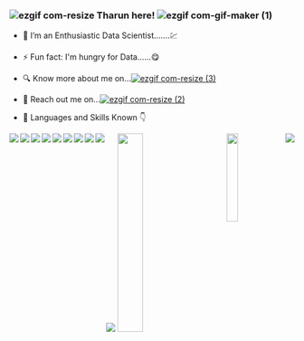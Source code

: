 ### ![ezgif com-resize](https://user-images.githubusercontent.com/112575126/235303194-ac77b7e4-8af8-4b1a-8cfc-33cde72fd45e.gif) Tharun here!  ![ezgif com-gif-maker (1)](https://user-images.githubusercontent.com/112575126/232465144-9ff6d884-ed43-4952-bd3b-7b947c63f026.gif)





- 🔭 I’m an Enthusiastic Data Scientist.......💹
- ⚡ Fun fact: I'm hungry for Data......😋
- 🔍 Know more about me on...[![ezgif com-resize (3)](https://img.shields.io/badge/linkedin-%230077B5.svg?style=for-the-badge&logo=linkedin&logoColor=white)](https://www.linkedin.com/in/punna-tharun/)


- 📧 Reach out me on...[![ezgif com-resize (2)](https://img.shields.io/badge/Gmail-D14836?style=for-the-badge&logo=gmail&logoColor=white)](tharunpunna@gmail.com)

- 🔭 Languages and Skills Known 👇

<img align= "left" src= "https://img.shields.io/badge/python-3670A0?style=for-the-badge&logo=python&logoColor=ffdd54" />

<img align= "left" src= "https://img.shields.io/badge/mysql-%2300f.svg?style=for-the-badge&logo=mysql&logoColor=white" />

<img align= "left" src= "https://img.shields.io/badge/Matplotlib-%23ffffff.svg?style=for-the-badge&logo=Matplotlib&logoColor=black" />

<img align= "left" src= "https://img.shields.io/badge/numpy-%23013243.svg?style=for-the-badge&logo=numpy&logoColor=white" />

<img src= "https://img.shields.io/badge/pandas-%23150458.svg?style=for-the-badge&logo=pandas&logoColor=white" />

<img align= "left" src= "https://img.shields.io/badge/scikit--learn-%23F7931E.svg?style=for-the-badge&logo=scikit-learn&logoColor=white" />

<img align= "left" src= "https://img.shields.io/badge/SciPy-%230C55A5.svg?style=for-the-badge&logo=scipy&logoColor=%white" />

<img align= "left" src= "https://img.shields.io/badge/Plotly-%233F4F75.svg?style=for-the-badge&logo=plotly&logoColor=white" />

<img align= "left" src= "https://img.shields.io/badge/power_bi-F2C811?style=for-the-badge&logo=powerbi&logoColor=black" />

<img align= "left" src= "https://img.shields.io/badge/azure-%230072C6.svg?style=for-the-badge&logo=microsoftazure&logoColor=white" />





<!-- https://user-images.githubusercontent.com/112575126/235309238-d411aa26-69cb-47ad-82b6-d27d4366695a.png gmail -->

<img align= "right" src="https://user-images.githubusercontent.com/112575126/232461898-cb1c2cf5-a8dc-46c6-b7ac-4c0adf145f6e.gif" />

<!-- <img align= "right" src="https://user-images.githubusercontent.com/112575126/235303674-3e32992c-8b85-413e-9fd6-df6c39f57311.gif" />
 -->

<img width= "30%" src="https://github-readme-stats.vercel.app/api?username=PUNNA-THARUN&show_icons=true&theme=highcontrast" />

<img align= "right" width= "20%" src="https://github-readme-stats.vercel.app/api/top-langs/?username=PUNNA-THARUN&hide_progress=true" />





<!-- https://user-images.githubusercontent.com/112575126/235309217-354d791c-4282-4d83-91cc-9b0dbcb4246b.png linkedIn-->

